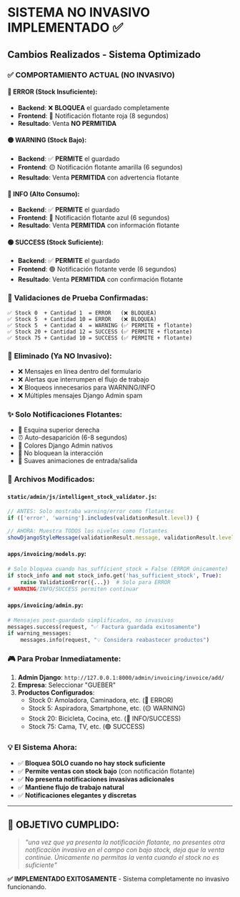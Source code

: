 # SISTEMA NO INVASIVO IMPLEMENTADO ✅

## Cambios Realizados - Sistema Optimizado

### ✅ **COMPORTAMIENTO ACTUAL (NO INVASIVO)**

#### 🔴 **ERROR (Stock Insuficiente)**:
- **Backend**: ❌ **BLOQUEA** el guardado completamente
- **Frontend**: 🔴 Notificación flotante roja (8 segundos)
- **Resultado**: Venta **NO PERMITIDA**

#### 🟡 **WARNING (Stock Bajo)**:
- **Backend**: ✅ **PERMITE** el guardado 
- **Frontend**: 🟡 Notificación flotante amarilla (6 segundos)
- **Resultado**: Venta **PERMITIDA** con advertencia flotante

#### 🔵 **INFO (Alto Consumo)**:
- **Backend**: ✅ **PERMITE** el guardado
- **Frontend**: 🔵 Notificación flotante azul (6 segundos) 
- **Resultado**: Venta **PERMITIDA** con información flotante

#### 🟢 **SUCCESS (Stock Suficiente)**:
- **Backend**: ✅ **PERMITE** el guardado
- **Frontend**: 🟢 Notificación flotante verde (6 segundos)
- **Resultado**: Venta **PERMITIDA** con confirmación flotante

### 🎯 **Validaciones de Prueba Confirmadas**:

```
✅ Stock 0  + Cantidad 1  = ERROR   (❌ BLOQUEA)
✅ Stock 5  + Cantidad 10 = ERROR   (❌ BLOQUEA) 
✅ Stock 5  + Cantidad 4  = WARNING (✅ PERMITE + flotante)
✅ Stock 20 + Cantidad 12 = SUCCESS (✅ PERMITE + flotante)  
✅ Stock 75 + Cantidad 10 = SUCCESS (✅ PERMITE + flotante)
```

### 🚫 **Eliminado (Ya NO Invasivo)**:
- ❌ Mensajes en línea dentro del formulario
- ❌ Alertas que interrumpen el flujo de trabajo  
- ❌ Bloqueos innecesarios para WARNING/INFO
- ❌ Múltiples mensajes Django Admin spam

### ✨ **Solo Notificaciones Flotantes**:
- 📍 Esquina superior derecha
- ⏰ Auto-desaparición (6-8 segundos)
- 🎨 Colores Django Admin nativos
- 🔄 No bloquean la interacción
- 🚀 Suaves animaciones de entrada/salida

### 📂 **Archivos Modificados**:

#### `static/admin/js/intelligent_stock_validator.js`:
```javascript
// ANTES: Solo mostraba warning/error como flotantes
if (['error', 'warning'].includes(validationResult.level)) {

// AHORA: Muestra TODOS los niveles como flotantes
showDjangoStyleMessage(validationResult.message, validationResult.level);
```

#### `apps/invoicing/models.py`:
```python
# Solo bloquea cuando has_sufficient_stock = False (ERROR únicamente)
if stock_info and not stock_info.get('has_sufficient_stock', True):
    raise ValidationError({...})  # Solo para ERROR
# WARNING/INFO/SUCCESS permiten continuar
```

#### `apps/invoicing/admin.py`:
```python
# Mensajes post-guardado simplificados, no invasivos
messages.success(request, "✅ Factura guardada exitosamente")
if warning_messages:
    messages.info(request, "💡 Considera reabastecer productos")
```

### 🎮 **Para Probar Inmediatamente**:

1. **Admin Django**: `http://127.0.0.1:8000/admin/invoicing/invoice/add/`
2. **Empresa**: Seleccionar "GUEBER" 
3. **Productos Configurados**:
   - Stock 0: Amoladora, Caminadora, etc. (🔴 ERROR)
   - Stock 5: Aspiradora, Smartphone, etc. (🟡 WARNING) 
   - Stock 20: Bicicleta, Cocina, etc. (🔵 INFO/SUCCESS)
   - Stock 75: Cama, TV, etc. (🟢 SUCCESS)

### 💡 **El Sistema Ahora**:
- ✅ **Bloquea SOLO cuando no hay stock suficiente**
- ✅ **Permite ventas con stock bajo** (con notificación flotante)
- ✅ **No presenta notificaciones invasivas adicionales**
- ✅ **Mantiene flujo de trabajo natural**
- ✅ **Notificaciones elegantes y discretas**

---

## 🎯 **OBJETIVO CUMPLIDO**:
> *"una vez que ya presenta la notificación flotante, no presentes otra notificación invasiva en el campo con bajo stock, deja que la venta continúe. Únicamente no permitas la venta cuando el stock no es suficiente"*

**✅ IMPLEMENTADO EXITOSAMENTE** - Sistema completamente no invasivo funcionando.